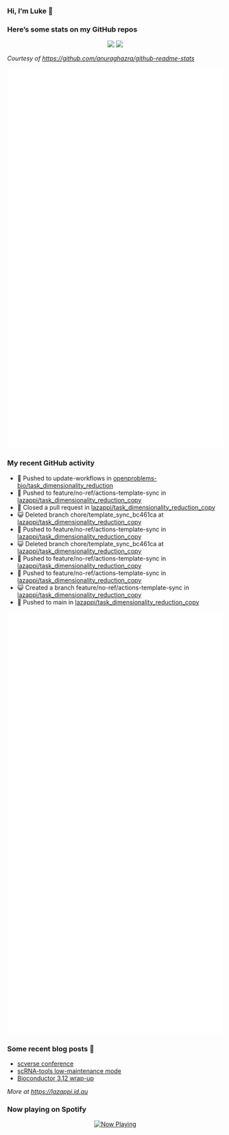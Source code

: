 
<!-- README.md is generated from README.Rmd. Please edit that file -->

### Hi, I’m Luke 👋

<!--
**lazappi/lazappi** is a ✨ _special_ ✨ repository because its `README.md` (this file) appears on your GitHub profile.
&#10;Here are some ideas to get you started:
&#10;- 🔭 I’m currently working on ...
- 🌱 I’m currently learning ...
- 👯 I’m looking to collaborate on ...
- 🤔 I’m looking for help with ...
- 💬 Ask me about ...
- 📫 How to reach me: ...
- 😄 Pronouns: ...
- ⚡ Fun fact: ...
-->

### Here’s some stats on my GitHub repos

<p align="center">
<img src="https://github-readme-stats.vercel.app/api?username=lazappi&count_private=true&show_icons=true&theme=buefy&hide_title=True">
<img src="https://github-readme-stats.vercel.app/api/top-langs/?username=lazappi&hide=html&theme=buefy&layout=compact">
</p>

*Courtesy of <https://github.com/anuraghazra/github-readme-stats>*

<p align="center" style="width:100%;">
<img src="https://github.com/lazappi/lazappi/raw/main/github-intro.svg">
</p>

### My recent GitHub activity

- 📨 Pushed to update-workflows in
  [openproblems-bio/task_dimensionality_reduction](https://github.com/openproblems-bio/task_dimensionality_reduction)
- 📨 Pushed to feature/no-ref/actions-template-sync in
  [lazappi/task_dimensionality_reduction_copy](https://github.com/lazappi/task_dimensionality_reduction_copy)
- 🎊 Closed a pull request in
  [lazappi/task_dimensionality_reduction_copy](https://github.com/lazappi/task_dimensionality_reduction_copy)
- 😺 Deleted branch chore/template_sync_bc461ca at
  [lazappi/task_dimensionality_reduction_copy](https://github.com/lazappi/task_dimensionality_reduction_copy)
- 📨 Pushed to feature/no-ref/actions-template-sync in
  [lazappi/task_dimensionality_reduction_copy](https://github.com/lazappi/task_dimensionality_reduction_copy)
- 😺 Deleted branch chore/template_sync_bc461ca at
  [lazappi/task_dimensionality_reduction_copy](https://github.com/lazappi/task_dimensionality_reduction_copy)
- 📨 Pushed to feature/no-ref/actions-template-sync in
  [lazappi/task_dimensionality_reduction_copy](https://github.com/lazappi/task_dimensionality_reduction_copy)
- 📨 Pushed to feature/no-ref/actions-template-sync in
  [lazappi/task_dimensionality_reduction_copy](https://github.com/lazappi/task_dimensionality_reduction_copy)
- 😺 Created a branch feature/no-ref/actions-template-sync in
  [lazappi/task_dimensionality_reduction_copy](https://github.com/lazappi/task_dimensionality_reduction_copy)
- 📨 Pushed to main in
  [lazappi/task_dimensionality_reduction_copy](https://github.com/lazappi/task_dimensionality_reduction_copy)

<p align="center" style="width:100%;">
<img src="https://github.com/lazappi/lazappi/raw/main/github-status.svg">
</p>

### Some recent blog posts 📝

- [scverse
  conference](https://lazappi.id.au/posts/2024-09-15-scverse-conference/)
- [scRNA-tools low-maintenance
  mode](https://lazappi.id.au/posts/2024-03-04-scRNAtools-low-maintenance/)
- [Bioconductor 3.12
  wrap-up](https://lazappi.id.au/posts/2020-10-30-bioconductor-3-12-wrap-up/)

*More at <https://lazappi.id.au>*

<!-- ### My latest tweet 👇 and retweet 👉 -->

### Now playing on Spotify

<p align="center">
<a href="https://now-playing-profile.lazappi.vercel.app/now-playing?open">
<img src="https://now-playing-profile.lazappi.vercel.app/now-playing" width="256" height="64" alt="Now Playing">
</a>
</p>
